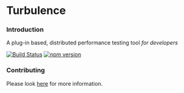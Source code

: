 # Turbulence
### Introduction
A plug-in based, distributed performance testing tool *for developers*

[![Build Status](https://travis-ci.org/njenan/turbulence.svg?branch=master)](https://travis-ci.org/njenan/turbulence)
[![npm version](https://badge.fury.io/js/razorback.svg)](https://badge.fury.io/js/razorback)



### Contributing

Please look [here](./CONTRIBUTORS.md) for more information.